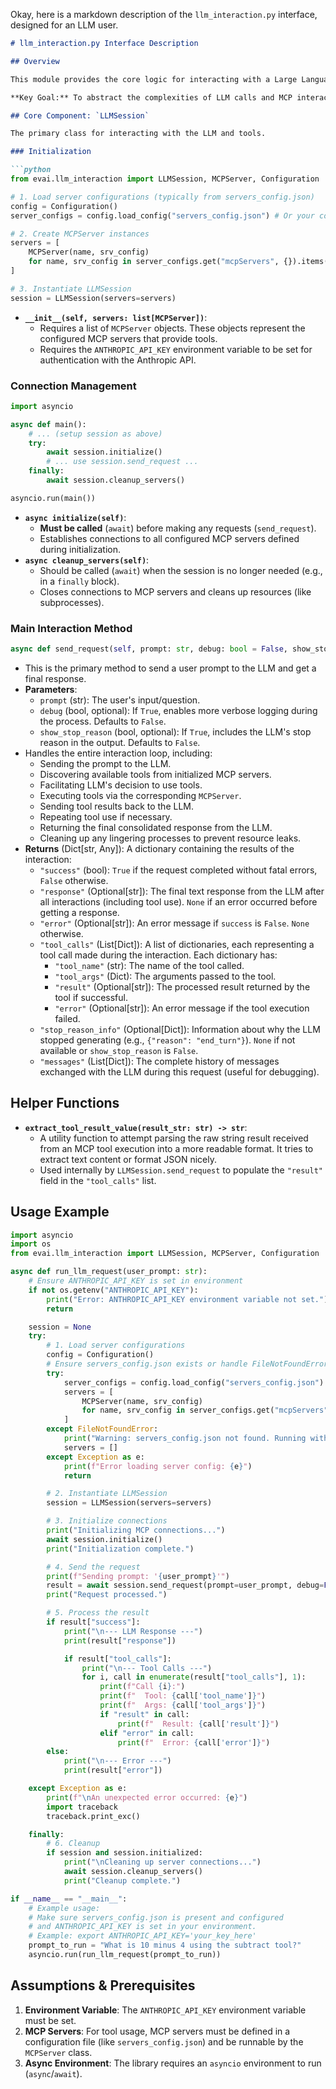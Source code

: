 Okay, here is a markdown description of the `llm_interaction.py` interface, designed for an LLM user.

```markdown
# llm_interaction.py Interface Description

## Overview

This module provides the core logic for interacting with a Large Language Model (LLM) (specifically Anthropic's Claude 3.7 Sonnet) and integrating with Model Context Protocol (MCP) servers to enable tool use. It handles the conversation flow, tool discovery, tool execution via MCP, and returns structured results.

**Key Goal:** To abstract the complexities of LLM calls and MCP interactions, providing a clean interface to send a prompt and receive a final response, potentially after several rounds of tool use.

## Core Component: `LLMSession`

The primary class for interacting with the LLM and tools.

### Initialization

```python
from evai.llm_interaction import LLMSession, MCPServer, Configuration

# 1. Load server configurations (typically from servers_config.json)
config = Configuration()
server_configs = config.load_config("servers_config.json") # Or your config path

# 2. Create MCPServer instances
servers = [
    MCPServer(name, srv_config)
    for name, srv_config in server_configs.get("mcpServers", {}).items()
]

# 3. Instantiate LLMSession
session = LLMSession(servers=servers)
```

-   **`__init__(self, servers: list[MCPServer])`**:
    -   Requires a list of `MCPServer` objects. These objects represent the configured MCP servers that provide tools.
    -   Requires the `ANTHROPIC_API_KEY` environment variable to be set for authentication with the Anthropic API.

### Connection Management

```python
import asyncio

async def main():
    # ... (setup session as above)
    try:
        await session.initialize()
        # ... use session.send_request ...
    finally:
        await session.cleanup_servers()

asyncio.run(main())
```

-   **`async initialize(self)`**:
    -   **Must be called** (`await`) before making any requests (`send_request`).
    -   Establishes connections to all configured MCP servers defined during initialization.
-   **`async cleanup_servers(self)`**:
    -   Should be called (`await`) when the session is no longer needed (e.g., in a `finally` block).
    -   Closes connections to MCP servers and cleans up resources (like subprocesses).

### Main Interaction Method

```python
async def send_request(self, prompt: str, debug: bool = False, show_stop_reason: bool = False) -> Dict[str, Any]
```

-   This is the primary method to send a user prompt to the LLM and get a final response.
-   **Parameters**:
    -   `prompt` (str): The user's input/question.
    -   `debug` (bool, optional): If `True`, enables more verbose logging during the process. Defaults to `False`.
    -   `show_stop_reason` (bool, optional): If `True`, includes the LLM's stop reason in the output. Defaults to `False`.
-   Handles the entire interaction loop, including:
    -   Sending the prompt to the LLM.
    -   Discovering available tools from initialized MCP servers.
    -   Facilitating LLM's decision to use tools.
    -   Executing tools via the corresponding `MCPServer`.
    -   Sending tool results back to the LLM.
    -   Repeating tool use if necessary.
    -   Returning the final consolidated response from the LLM.
    -   Cleaning up any lingering processes to prevent resource leaks.
-   **Returns** (Dict[str, Any]): A dictionary containing the results of the interaction:
    -   `"success"` (bool): `True` if the request completed without fatal errors, `False` otherwise.
    -   `"response"` (Optional[str]): The final text response from the LLM after all interactions (including tool use). `None` if an error occurred before getting a response.
    -   `"error"` (Optional[str]): An error message if `success` is `False`. `None` otherwise.
    -   `"tool_calls"` (List[Dict]): A list of dictionaries, each representing a tool call made during the interaction. Each dictionary has:
        -   `"tool_name"` (str): The name of the tool called.
        -   `"tool_args"` (Dict): The arguments passed to the tool.
        -   `"result"` (Optional[str]): The processed result returned by the tool if successful.
        -   `"error"` (Optional[str]): An error message if the tool execution failed.
    -   `"stop_reason_info"` (Optional[Dict]): Information about why the LLM stopped generating (e.g., `{"reason": "end_turn"}`). `None` if not available or `show_stop_reason` is `False`.
    -   `"messages"` (List[Dict]): The complete history of messages exchanged with the LLM during this request (useful for debugging).

## Helper Functions

-   **`extract_tool_result_value(result_str: str) -> str`**:
    -   A utility function to attempt parsing the raw string result received from an MCP tool execution into a more readable format. It tries to extract text content or format JSON nicely.
    -   Used internally by `LLMSession.send_request` to populate the `"result"` field in the `"tool_calls"` list.

## Usage Example

```python
import asyncio
import os
from evai.llm_interaction import LLMSession, MCPServer, Configuration

async def run_llm_request(user_prompt: str):
    # Ensure ANTHROPIC_API_KEY is set in environment
    if not os.getenv("ANTHROPIC_API_KEY"):
        print("Error: ANTHROPIC_API_KEY environment variable not set.")
        return

    session = None
    try:
        # 1. Load server configurations
        config = Configuration()
        # Ensure servers_config.json exists or handle FileNotFoundError
        try:
            server_configs = config.load_config("servers_config.json")
            servers = [
                MCPServer(name, srv_config)
                for name, srv_config in server_configs.get("mcpServers", {}).items()
            ]
        except FileNotFoundError:
            print("Warning: servers_config.json not found. Running without tools.")
            servers = []
        except Exception as e:
            print(f"Error loading server config: {e}")
            return

        # 2. Instantiate LLMSession
        session = LLMSession(servers=servers)

        # 3. Initialize connections
        print("Initializing MCP connections...")
        await session.initialize()
        print("Initialization complete.")

        # 4. Send the request
        print(f"Sending prompt: '{user_prompt}'")
        result = await session.send_request(prompt=user_prompt, debug=False)
        print("Request processed.")

        # 5. Process the result
        if result["success"]:
            print("\n--- LLM Response ---")
            print(result["response"])

            if result["tool_calls"]:
                print("\n--- Tool Calls ---")
                for i, call in enumerate(result["tool_calls"], 1):
                    print(f"Call {i}:")
                    print(f"  Tool: {call['tool_name']}")
                    print(f"  Args: {call['tool_args']}")
                    if "result" in call:
                        print(f"  Result: {call['result']}")
                    elif "error" in call:
                        print(f"  Error: {call['error']}")
        else:
            print("\n--- Error ---")
            print(result["error"])

    except Exception as e:
        print(f"\nAn unexpected error occurred: {e}")
        import traceback
        traceback.print_exc()

    finally:
        # 6. Cleanup
        if session and session.initialized:
            print("\nCleaning up server connections...")
            await session.cleanup_servers()
            print("Cleanup complete.")

if __name__ == "__main__":
    # Example usage:
    # Make sure servers_config.json is present and configured
    # and ANTHROPIC_API_KEY is set in your environment.
    # Example: export ANTHROPIC_API_KEY='your_key_here'
    prompt_to_run = "What is 10 minus 4 using the subtract tool?"
    asyncio.run(run_llm_request(prompt_to_run))
```

## Assumptions & Prerequisites

1.  **Environment Variable**: The `ANTHROPIC_API_KEY` environment variable must be set.
2.  **MCP Servers**: For tool usage, MCP servers must be defined in a configuration file (like `servers_config.json`) and be runnable by the `MCPServer` class.
3.  **Async Environment**: The library requires an `asyncio` environment to run (`async`/`await`).
```



